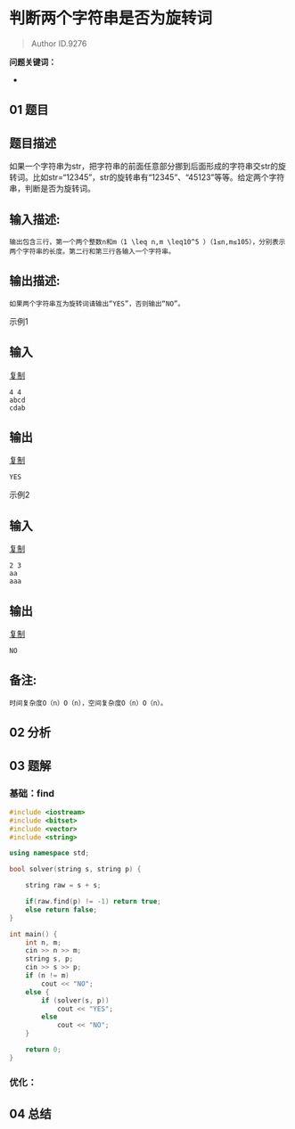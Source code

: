 # 判断两个字符串是否为旋转词
> Author ID.9276 

**问题关键词：**

- 

## 01 题目

## 题目描述

如果一个字符串为str，把字符串的前面任意部分挪到后面形成的字符串交str的旋转词。比如str=“12345”，str的旋转串有“12345”、“45123”等等。给定两个字符串，判断是否为旋转词。

## 输入描述:

```
输出包含三行，第一个两个整数n和m（1 \leq n,m \leq10^5 ）（1≤n,m≤105），分别表示两个字符串的长度。第二行和第三行各输入一个字符串。
```

## 输出描述:

```
如果两个字符串互为旋转词请输出“YES”，否则输出“NO”。
```

示例1

## 输入

[复制](javascript:void(0);)

```
4 4
abcd
cdab
```

## 输出

[复制](javascript:void(0);)

```
YES
```

示例2

## 输入

[复制](javascript:void(0);)

```
2 3
aa
aaa
```

## 输出

[复制](javascript:void(0);)

```
NO
```

## 备注:

```
时间复杂度O（n）O（n），空间复杂度O（n）O（n）。
```

## 02 分析



## 03 题解

### 基础：find

```c++
#include <iostream>
#include <bitset>
#include <vector>
#include <string>

using namespace std;

bool solver(string s, string p) {

    string raw = s + s;

    if(raw.find(p) != -1) return true;
    else return false;
}

int main() {
    int n, m;
    cin >> n >> m;
    string s, p;
    cin >> s >> p;
    if (n != m)
        cout << "NO";
    else {
        if (solver(s, p))
            cout << "YES";
        else
            cout << "NO";
    }

    return 0;
}
```



### 优化：



## 04 总结

